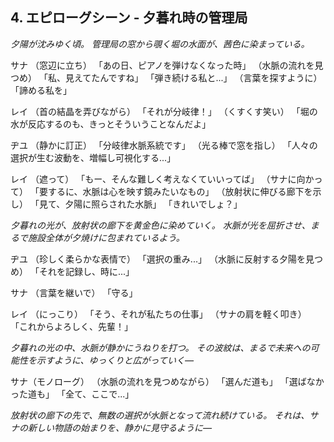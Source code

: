## 4. エピローグシーン - 夕暮れ時の管理局

*夕陽が沈みゆく頃。*
*管理局の窓から覗く堀の水面が、茜色に染まっている。*

サナ
（窓辺に立ち）
「あの日、ピアノを弾けなくなった時」
（水脈の流れを見つめ）
「私、見えてたんですね」
「弾き続ける私と...」
（言葉を探すように）
「諦める私を」

レイ
（首の結晶を弄びながら）
「それが分岐律！」
（くすくす笑い）
「堀の水が反応するのも、きっとそういうことなんだよ」

ヂユ
（静かに訂正）
「分岐律水脈系統です」
（光る棒で窓を指し）
「人々の選択が生む波動を、増幅し可視化する...」

レイ
（遮って）
「もー、そんな難しく考えなくていいってば」
（サナに向かって）
「要するに、水脈は心を映す鏡みたいなもの」
（放射状に伸びる廊下を示し）
「見て、夕陽に照らされた水脈」
「きれいでしょ？」

*夕暮れの光が、放射状の廊下を黄金色に染めていく。*
*水脈が光を屈折させ、まるで施設全体が夕焼けに包まれているよう。*

ヂユ
（珍しく柔らかな表情で）
「選択の重み...」
（水脈に反射する夕陽を見つめ）
「それを記録し、時に...」

サナ
（言葉を継いで）
「守る」

レイ
（にっこり）
「そう、それが私たちの仕事」
（サナの肩を軽く叩き）
「これからよろしく、先輩！」

*夕暮れの光の中、水脈が静かにうねりを打つ。*
*その波紋は、まるで未来への可能性を示すように、ゆっくりと広がっていく―*

サナ（モノローグ）
（水脈の流れを見つめながら）
「選んだ道も」
「選ばなかった道も」
「全て、ここで...」

*放射状の廊下の先で、無数の選択が水脈となって流れ続けている。*
*それは、サナの新しい物語の始まりを、静かに見守るように―*